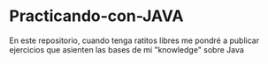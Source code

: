 # Practicando-con-JAVA
En este repositorio, cuando tenga ratitos libres me pondré a publicar ejercicios que asienten las bases de mi "knowledge" sobre Java
